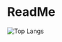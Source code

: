 # ReadMe
![Top Langs](https://github-read-me-stats-git-main-jiwoo717.vercel.app/api/top-langs/?username=Jiwoo717&layout=compact)
